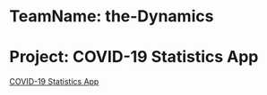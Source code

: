 # TeamName: the-Dynamics
# Project: COVID-19 Statistics App
[COVID-19 Statistics App](https://owethusotomela.github.io/the-Dynamics/)
